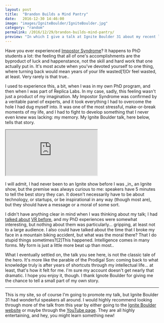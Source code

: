 ```yaml
---
layout: post
title:  "Brandon Builds a Mind Pantry"
date:   2016-12-30 14:46:00
image: "images/IgniteBoulder/IgniteBoulder.jpg"
category: "random"
permalink: /2016/12/29/brandon-builds-mind-pantry/
preview: "In which I give a talk at Ignite Boulder 31 about my recent life crisis... that I had only myself to blame for."
---
```


Have you ever experienced [Impostor Syndrome](https://en.wikipedia.org/wiki/Impostor_syndrome)? It happens to PhD students a lot: the feeling that all of one's accomplishments are the byproduct of luck and happenstance, not the skill and hard work that one actually put in. It's most acute when you've devoted yourself to one thing, where turning back would mean years of your life wasted<span class="ref"><span class="refnum">[1]</span><span class="refbody">Or feel wasted, at least. Very rarely is that true.</span></span>. 

I used to experience this, a bit, when I was in my own PhD program, and then when I was part of Replica Labs. In my case, sadly, this feeling wasn't just a product of my imagination. My Impostor Syndrome was confirmed by a veritable panel of experts, and it took everything I had to overcome the hole I had dug myself into. It was one of the most stressful, make-or-break moments of my life, and I had to fight to develop something that I never even knew was lacking: my memory. My Ignite Boulder talk, here below, tells that story.

<div class="embed-responsive embed-responsive-16by9" >
<iframe class="embed-responsive-item"  src="https://www.youtube.com/embed/a2S6nqfKWQQ"></iframe>
</div>

<br>
I will admit, I had never been to an Ignite show before I was _in_ an Ignite show, but the premise was always curious to me: speakers have 5 minutes to tell the best story they can. It doesn't necessarily have to be about technology, or startups, or be inspirational in any way (though most are), but they should have a message or a moral of some sort.

I didn't have anything clear in mind when I was thinking about my talk; I had [talked about](http://bminortx.github.io/empathy-through-vr) [VR before](http://bminortx.github.io/horsepocalypse), and my PhD experiences were somewhat interesting, but nothing about them was particularly... gripping, at least not to a large audience. I also could have talked about the time that I broke my face in a mountain biking accident, but what was the moral there? That I do stupid things sometimes?<span class="ref"><span class="refnum">[2]</span><span class="refbody">This happened. Intelligence comes in many forms. My form is just a little more beat up than most.</span></span>.

What I eventually settled on, the talk you see here, is not the classic tale of the hero. It's more like the parable of the Prodigal Son: coming back to what knowledge truly is after years of shortcuts through my intellectual life... at least, that's how it felt for me. I'm sure my account doesn't get nearly that dramatic. I hope you enjoy it, though. I thank Ignote Boulder for giving me the chance to tell a small part of my own story.

- - - - - 

This is my site, so of course I'm going to promote my talk, but Ignite Boulder 31 had wonderful speakers all around. I would highly recommend looking through more of the talk from this year by either going to the [Ignite Boulder website](http://igniteboulder.com/) or maybe through the [YouTube page](https://www.youtube.com/channel/UCb3r8w2uN6byUYz19xMzyrw). They are all highly entertaining, and hey, you might learn something new!
